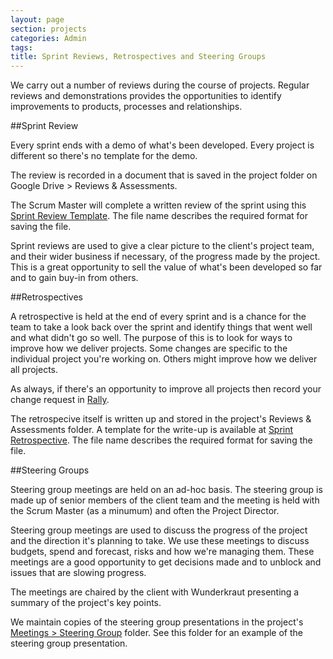 ```yaml
---
layout: page
section: projects
categories: Admin
tags:
title: Sprint Reviews, Retrospectives and Steering Groups
---
```


We carry out a number of reviews during the course of projects. Regular reviews and demonstrations provides the opportunities to identify improvements to products, processes and relationships.

##Sprint Review

Every sprint ends with a demo of what's been developed. Every project is different so there's no template for the demo.

The review is recorded in a document that is saved in the project folder on Google Drive > Reviews & Assessments.

The Scrum Master will complete a written review of the sprint using this <a href="https://docs.google.com/a/wunderkraut.com/document/d/144l235FNaD0fKoNIWyYE6oT69PO5RCWYxVWP92L4Gp4/edit">Sprint Review Template</a>. The file name describes the required format for saving the file.

Sprint reviews are used to give a clear picture to the client's project team, and their wider business if necessary, of the progress made by the project. This is a great opportunity to sell the value of what's been developed so far and to gain buy-in from others.

##Retrospectives

A retrospective is held at the end of every sprint and is a chance for the team to take a look back over the sprint and identify things that went well and what didn't go so well. The purpose of this is to look for ways to improve how we deliver projects. Some changes are specific to the individual project you're working on. Others might improve how we deliver all projects.

As always, if there's an opportunity to improve all projects then record your change request in <a href="https://rally1.rallydev.com/#/18084711157d/backlog">Rally</a>.

The retrospecive itself is written up and stored in the project's Reviews & Assessments folder. A template for the write-up is available at <a href="https://docs.google.com/a/wunderkraut.com/document/d/11CTHJwRlwqjoXpri7OLus0RMDKaw4n5dcHtU_ZN8HBE/edit">Sprint Retrospective</a>. The file name describes the required format for saving the file.

##Steering Groups

Steering group meetings are held on an ad-hoc basis. The steering group is made up of senior members of the client team and the meeting is held with the Scrum Master (as a minumum) and often the Project Director.

Steering group meetings are used to discuss the progress of the project and the direction it's planning to take. We use these meetings to discuss budgets, spend and forecast, risks and how we're managing them. These meetings are a good opportunity to get decisions made and to unblock and issues that are slowing progress.

The meetings are chaired by the client with Wunderkraut presenting a summary of the project's key points.

We maintain copies of the steering group presentations in the project's <a href="https://drive.google.com/a/wunderkraut.com/#folders/0Bxb4YZjQwNDgb1Z3WFNqMU1ncVk">Meetings > Steering Group</a> folder. See this folder for an example of the steering group presentation.
